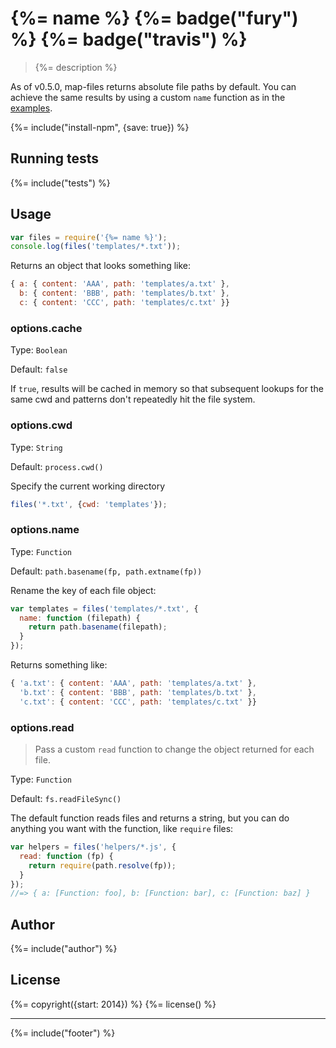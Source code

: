 # {%= name %} {%= badge("fury") %} {%= badge("travis") %}

> {%= description %}

As of v0.5.0, map-files returns absolute file paths by default. You can achieve the same results by using a custom `name` function as in the [examples](#options-name).

{%= include("install-npm", {save: true}) %}

## Running tests
{%= include("tests") %}

## Usage

```js
var files = require('{%= name %}');
console.log(files('templates/*.txt'));
```
Returns an object that looks something like:

```js
{ a: { content: 'AAA', path: 'templates/a.txt' },
  b: { content: 'BBB', path: 'templates/b.txt' },
  c: { content: 'CCC', path: 'templates/c.txt' }}
```

### options.cache

Type: `Boolean`

Default: `false`

If `true`, results will be cached in memory so that subsequent lookups for the same cwd and patterns don't repeatedly hit the file system.


### options.cwd

Type: `String`

Default: `process.cwd()`


Specify the current working directory

```js
files('*.txt', {cwd: 'templates'});
```

### options.name

Type: `Function`

Default: `path.basename(fp, path.extname(fp))`

Rename the key of each file object:

```js
var templates = files('templates/*.txt', {
  name: function (filepath) {
    return path.basename(filepath);
  }
});
```
Returns something like:

```js
{ 'a.txt': { content: 'AAA', path: 'templates/a.txt' },
  'b.txt': { content: 'BBB', path: 'templates/b.txt' },
  'c.txt': { content: 'CCC', path: 'templates/c.txt' }}
```


### options.read

> Pass a custom `read` function to change the object returned for each file.

Type: `Function`

Default: `fs.readFileSync()`

The default function reads files and returns a string, but you can do anything
you want with the function, like `require` files:

```js
var helpers = files('helpers/*.js', {
  read: function (fp) {
    return require(path.resolve(fp));
  }
});
//=> { a: [Function: foo], b: [Function: bar], c: [Function: baz] }
```


## Author
{%= include("author") %}

## License
{%= copyright({start: 2014}) %}
{%= license() %}

***

{%= include("footer") %}

[globby]: https://github.com/sindresorhus/globby
